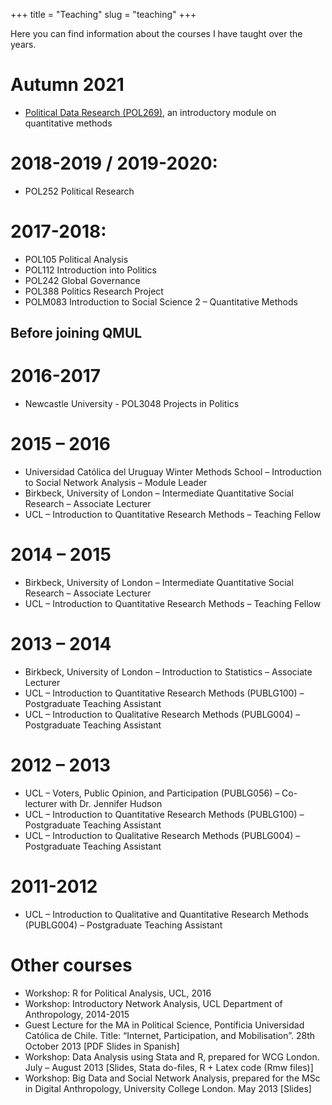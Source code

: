 +++
title = "Teaching"
slug = "teaching"
+++

Here you can find information about the courses I have taught over the years. 


# Autumn 2021

- [Political Data Research (POL269)](https://qmul-spir.github.io/POL269/), an introductory module on quantitative methods

# 2018-2019 / 2019-2020:

- POL252 Political Research

# 2017-2018:

- POL105 Political Analysis
- POL112 Introduction into Politics
- POL242 Global Governance
- POL388 Politics Research Project
- POLM083 Introduction to Social Science 2 – Quantitative Methods 

## Before joining QMUL

# 2016-2017

- Newcastle University - POL3048 Projects in Politics

# 2015 – 2016

- Universidad Católica del Uruguay Winter Methods School – Introduction to Social Network Analysis – Module Leader
- Birkbeck, University of London – Intermediate Quantitative Social Research – Associate Lecturer
- UCL – Introduction to Quantitative Research Methods – Teaching Fellow

# 2014 – 2015

- Birkbeck, University of London – Intermediate Quantitative Social Research – Associate Lecturer
- UCL – Introduction to Quantitative Research Methods – Teaching Fellow

# 2013 – 2014

- Birkbeck, University of London – Introduction to Statistics – Associate Lecturer
- UCL – Introduction to Quantitative Research Methods (PUBLG100) – Postgraduate Teaching Assistant
- UCL – Introduction to Qualitative Research Methods (PUBLG004) – Postgraduate Teaching Assistant

# 2012 – 2013

- UCL – Voters, Public Opinion, and Participation (PUBLG056) – Co-lecturer with Dr. Jennifer Hudson
- UCL – Introduction to Quantitative Research Methods (PUBLG100) – Postgraduate Teaching Assistant
- UCL – Introduction to Qualitative Research Methods (PUBLG004) – Postgraduate Teaching Assistant

# 2011-2012

- UCL – Introduction to Qualitative and Quantitative Research Methods (PUBLG004) – Postgraduate Teaching Assistant

# Other courses

- Workshop: R for Political Analysis, UCL, 2016
- Workshop: Introductory Network Analysis, UCL Department of Anthropology, 2014-2015
- Guest Lecture for the MA in Political Science, Pontificia Universidad Católica de Chile. Title: “Internet, Participation, and Mobilisation”. 28th October 2013 [PDF Slides in Spanish]
- Workshop: Data Analysis using Stata and R, prepared for WCG London. July – August 2013 [Slides, Stata do-files, R + Latex code (Rmw files)]
- Workshop: Big Data and Social Network Analysis, prepared for the MSc in Digital Anthropology, University College London. May 2013 [Slides]